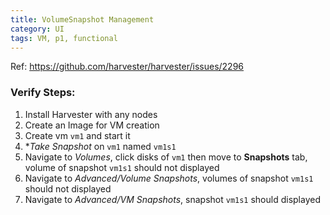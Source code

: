 ```yaml
---
title: VolumeSnapshot Management
category: UI
tags: VM, p1, functional
---
```

Ref: https://github.com/harvester/harvester/issues/2296


### Verify Steps:
1. Install Harvester with any nodes
1. Create an Image for VM creation
1. Create vm `vm1` and start it
1. **Take Snapshot* on `vm1` named `vm1s1`
1. Navigate to _Volumes_, click disks of `vm1` then move to **Snapshots** tab, volume of snapshot `vm1s1` should not displayed
1. Navigate to _Advanced/Volume Snapshots_, volumes of snapshot `vm1s1` should not displayed
1. Navigate to _Advanced/VM Snapshots_, snapshot `vm1s1` should displayed
